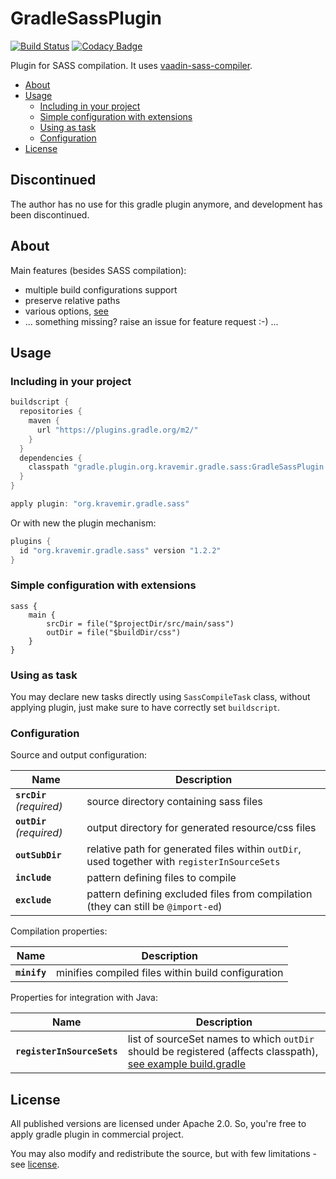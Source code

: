 GradleSassPlugin
================

[![Build Status](https://travis-ci.org/kravemir/GradleSassPlugin.svg?branch=master)](https://travis-ci.org/kravemir/GradleSassPlugin)
[![Codacy Badge](https://api.codacy.com/project/badge/Grade/a52c030a137944948522ef868ef9548f)](https://www.codacy.com/app/kravec.miroslav/GradleSassPlugin?utm_source=github.com&utm_medium=referral&utm_content=kravemir/GradleSassPlugin&utm_campaign=badger)

Plugin for SASS compilation. It uses [vaadin-sass-compiler](https://github.com/vaadin/sass-compiler).

* [About](#about)
* [Usage](#usage)
  * [Including in your project](#including-in-your-project)
  * [Simple configuration with extensions](#simple-configuration-with-extensions)
  * [Using as task](#using-as-task)
  * [Configuration](#configuration)
* [License](#license)

Discontinued
------------

The author has no use for this gradle plugin anymore, and development has been discontinued.

About
-----

Main features (besides SASS compilation):

* multiple build configurations support
* preserve relative paths
* various options, [see](#configuration)
* ... something missing? raise an issue for feature request :-) ...

Usage
-----

### Including in your project

```gradle
buildscript {
  repositories {
    maven {
      url "https://plugins.gradle.org/m2/"
    }
  }
  dependencies {
    classpath "gradle.plugin.org.kravemir.gradle.sass:GradleSassPlugin:1.2.2"
  }
}

apply plugin: "org.kravemir.gradle.sass"
```
Or with new the plugin mechanism:
```gradle
plugins {
  id "org.kravemir.gradle.sass" version "1.2.2"
}
```

### Simple configuration with extensions

```
sass {
    main {
        srcDir = file("$projectDir/src/main/sass")
        outDir = file("$buildDir/css")
    }
}
```

### Using as task

You may declare new tasks directly using `SassCompileTask` class,
without applying plugin, just make sure to have correctly set `buildscript`.

### Configuration

Source and output configuration:

| Name                       | Description                                                                          |
| -------------------------- | ------------------------------------------------------------------------------------ |
| **`srcDir`** *(required)*  | source directory containing sass files
| **`outDir`** *(required)*  | output directory for generated resource/css files
| **`outSubDir`**            | relative path for generated files within `outDir`, used together with `registerInSourceSets`
| **`include`**              | pattern defining files to compile
| **`exclude`**              | pattern defining excluded files from compilation (they can still be `@import-ed`)

Compilation properties:

| Name                       | Description                                                                          |
| -------------------------- | ------------------------------------------------------------------------------------ |
| **`minify`**               | minifies compiled files within build configuration                                   |


Properties for integration with Java:

| Name                       | Description                                                                          |
| -------------------------- | ------------------------------------------------------------------------------------ |
| **`registerInSourceSets`** | list of sourceSet names to which `outDir` should be registered (affects classpath), [see example build.gradle](examples/03-JavaResources/build.gradle) |


License
-------

All published versions are licensed under Apache 2.0.
So, you're free to apply gradle plugin in commercial project.

You may also modify and redistribute the source, but with few limitations - see [license](LICENSE).
